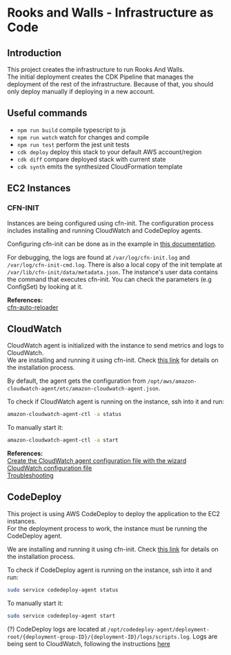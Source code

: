 # Rooks and Walls - Infrastructure as Code

## Introduction
This project creates the infrastructure to run Rooks And Walls.  
The initial deployment creates the CDK Pipeline that manages the deployment of the rest of the infrastructure. Because of that, you should only deploy manually if deploying in a new account.

## Useful commands

* `npm run build`   compile typescript to js
* `npm run watch`   watch for changes and compile
* `npm run test`    perform the jest unit tests
* `cdk deploy`      deploy this stack to your default AWS account/region
* `cdk diff`        compare deployed stack with current state
* `cdk synth`       emits the synthesized CloudFormation template

## EC2 Instances
### CFN-INIT

Instances are being configured using cfn-init. The configuration process includes installing and running CloudWatch and CodeDeploy agents.

Configuring cfn-init can be done as in the example in [this documentation](https://docs.aws.amazon.com/cdk/api/v1/docs/aws-ec2-readme.html#configuring-instances-using-cloudformation-init-cfn-init).  

For debugging, the logs are found at `/var/log/cfn-init.log` and `/var/log/cfn-init-cmd.log`.
There is also a local copy of the init template at `/var/lib/cfn-init/data/metadata.json`.
The instance's user data contains the command that executes cfn-init. You can check the parameters (e.g ConfigSet) by looking at it.

**References:**  
[cfn-auto-reloader](https://docs.aws.amazon.com/AWSCloudFormation/latest/UserGuide/cfn-hup.html)

## CloudWatch

CloudWatch agent is initialized with the instance to send metrics and logs to CloudWatch.  
We are installing and running it using cfn-init.
Check [this link](https://aws.amazon.com/pt/blogs/mt/manage-amazon-cloudwatch-agent-deployment-at-scale-using-the-aws-cloud-development-kit-to-optimize-aws-usage/) for details on the installation process.

By default, the agent gets the configuration from `/opt/aws/amazon-cloudwatch-agent/etc/amazon-cloudwatch-agent.json`.

To check if CloudWatch agent is running on the instance, ssh into it and run:
```bash
amazon-cloudwatch-agent-ctl -a status
```

To manually start it:
```bash
amazon-cloudwatch-agent-ctl -a start
```

**References:**  
[Create the CloudWatch agent configuration file with the wizard](https://docs.aws.amazon.com/AmazonCloudWatch/latest/monitoring/create-cloudwatch-agent-configuration-file-wizard.html)  
[CloudWatch configuration file](https://docs.aws.amazon.com/AmazonCloudWatch/latest/monitoring/CloudWatch-Agent-Configuration-File-Details.html)  
[Troubleshooting](https://docs.aws.amazon.com/AmazonCloudWatch/latest/monitoring/troubleshooting-CloudWatch-Agent.html)

## CodeDeploy

This project is using AWS CodeDeploy to deploy the application to the EC2 instances.  
For the deployment process to work, the instance must be running the CodeDeploy agent.

We are installing and running it using cfn-init.
Check [this link](https://docs.aws.amazon.com/codedeploy/latest/userguide/codedeploy-agent-operations-install-linux.html) for details on the installation process.

To check if CodeDeploy agent is running on the instance, ssh into it and run:
``` bash
sudo service codedeploy-agent status
```

To manually start it:
``` bash
sudo service codedeploy-agent start
```

(?) CodeDeploy logs are located at `/opt/codedeploy-agent/deployment-root/{deployment-group-ID}/{deployment-ID}/logs/scripts.log`.
Logs are being sent to CloudWatch, following the instructions [here](https://docs.aws.amazon.com/codedeploy/latest/userguide/codedeploy-agent-operations-cloudwatch-agent.html)
